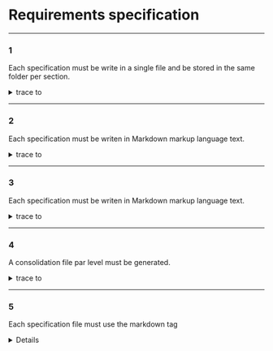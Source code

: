 # Requirements specification

---
### 1
Each specification must be write in a single file and be stored in the same folder per section.

<details>
<summary>trace to</summary>

[hlr/1.drv](hlr/1.drv)
</details>

---
### 2
Each specification must be writen in Markdown markup language text.

<details>
<summary>trace to</summary>

[hlr/2.drv](hlr/2.drv)
</details>

---
### 3
Each specification must be writen in Markdown markup language text.

<details>
<summary>trace to</summary>

[hlr/3.drv](hlr/3.drv)
</details>

---
### 4
A consolidation file par level must be generated.

<details>
<summary>trace to</summary>

[hlr/4.drv](hlr/4.drv)
</details>

---
### 5
Each specification file must use the markdown tag <details> to include one or more links to another specification files.

<details>
<summary>trace to</summary>

[hlr/5.drv](hlr/5.drv)
</details>

---
### 6
Each specification file must be written in the following format (n).[drv|fun|rat|info], where:
* .drv: derived specification
* .fun: functional specification
* .rat: rationalle
* .info: informative

<details>
<summary>trace to</summary>

[hlr/6.drv](hlr/6.drv)
</details>

